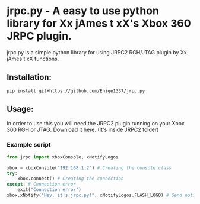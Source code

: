 # jrpc.py - A easy to use python library for Xx jAmes t xX's Xbox 360 JRPC plugin.
jrpc.py is a simple python library for using JRPC2 RGH/JTAG plugin by Xx jAmes t xX functions.

## Installation:
```
pip install git+https://github.com/Enige1337/jrpc.py
```

## Usage:
In order to use this you will need the JRPC2 plugin running on your Xbox 360 RGH or JTAG. Download it [here](https://mega.nz/file/dMAS0bzT#7_BgBVURaD3PsAoX1brNHzfvScajJO5RN7rNz82rRE4). (It's inside JRPC2 folder)

### Example script
```py
from jrpc import xboxConsole, xNotifyLogos

xbox = xboxConsole("192.168.1.2") # Creating the console class
try:
    xbox.connect() # Creating the connection
except: # Connection error
    exit("Connection error")
xbox.xNotify("Hey, it's jrpc.py!", xNotifyLogos.FLASH_LOGO) # Send notify
```